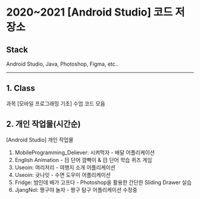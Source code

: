 # 2020~2021 [Android Studio] 코드 저장소
## Stack
Android Studio, Java, Photoshop, Figma, etc..

--------
## 1. Class
과목 [모바일 프로그래밍 기초] 수업 코드 모음

## 2. 개인 작업물(시간순)
[Android Studio] 개인 작업물

1. MobileProgramming_Deliever: 시켜먹자 - 배달 어플리케이션
2. English Animation - 日 단어 깜빡이 & 日 단어 학습 퀴즈 게임
3. Useoin: 여리저리 - 여행지 소개 어플리케이션
4. Useoin: 귯나잇 - 수면 도우미 어플리케이션 
5. Fridge: 밤인데 배가 고프다 - Photoshop을 활용한 간단한 Sliding Drawer 실습 
6. JjangNol: 짱구야 놀자 - 짱구 탐구 어플리케이션
수정중
